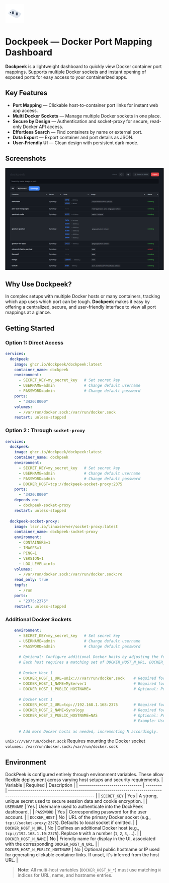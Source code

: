<a href="https://github.com/dockpeek/dockpeek">
  <img src="static/logo_2.svg" alt="dockpeek logo" width="60" height="60" />
</a>

# Dockpeek — Docker Port Mapping Dashboard

**Dockpeek** is a lightweight dashboard to quickly view Docker container port mappings. Supports multiple Docker sockets and instant opening of exposed ports for easy access to your containerized apps.

## Key Features

- **Port Mapping** — Clickable host-to-container port links for instant web app access.  
- **Multi Docker Sockets** — Manage multiple Docker sockets in one place.  
- **Secure by Design** — Authentication and socket-proxy for secure, read-only Docker API access.  
- **Effortless Search** — Find containers by name or external port.  
- **Data Export** — Export container and port details as JSON.  
- **User-Friendly UI** — Clean design with persistent dark mode.

## Screenshots

<p align="left">
  <img src="screenshot.png" alt="Night mode" width="800" />
</p>

## Why Use Dockpeek?

In complex setups with multiple Docker hosts or many containers, tracking which app uses which port can be tough. **Dockpeek** makes it easy by offering a centralized, secure, and user-friendly interface to view all port mappings at a glance.

## Getting Started

### Option 1: Direct Access
```yaml
services:
  dockpeek:
    image: ghcr.io/dockpeek/dockpeek:latest
    container_name: dockpeek
    environment:
      - SECRET_KEY=my_secret_key   # Set secret key
      - USERNAME=admin             # Change default username
      - PASSWORD=admin             # Change default password
    ports:
      - "3420:8000"
    volumes:
      - /var/run/docker.sock:/var/run/docker.sock
    restart: unless-stopped
```

### Option 2 : Through `socket-proxy`


```yaml
services:
  dockpeek:
    image: ghcr.io/dockpeek/dockpeek:latest
    container_name: dockpeek
    environment:
      - SECRET_KEY=my_secret_key   # Set secret key
      - USERNAME=admin             # Change default username
      - PASSWORD=admin             # Change default password
      - DOCKER_HOST=tcp://dockpeek-socket-proxy:2375
    ports:
      - "3420:8000"
    depends_on:
      - dockpeek-socket-proxy
    restart: unless-stopped

  dockpeek-socket-proxy:
    image: lscr.io/linuxserver/socket-proxy:latest
    container_name: dockpeek-socket-proxy
    environment:
      - CONTAINERS=1
      - IMAGES=1
      - PING=1
      - VERSION=1
      - LOG_LEVEL=info
    volumes:
      - /var/run/docker.sock:/var/run/docker.sock:ro
    read_only: true
    tmpfs:
      - /run
    ports:
      - "2375:2375"
    restart: unless-stopped
```

### Additional Docker Sockets
```yaml
    environment:
      - SECRET_KEY=my_secret_key   # Set secret key
      - USERNAME=admin             # Change default username
      - PASSWORD=admin             # Change default password

      # Optional: Configure additional Docker hosts by adjusting the following.
      # Each host requires a matching set of DOCKER_HOST_N_URL, DOCKER_HOST_N_NAME, and optionally DOCKER_HOST_N_PUBLIC_HOSTNAME.
      
      # Docker Host 1
      - DOCKER_HOST_1_URL=unix:///var/run/docker.sock    # Required for DOCKER_HOST_N: URL of the additional Docker host.
      - DOCKER_HOST_1_NAME=MyServer1                     # Required for DOCKER_HOST_N: Display name shown in the UI.
      - DOCKER_HOST_1_PUBLIC_HOSTNAME=                   # Optional: Public hostname or IP for clickable links. If empty, inferred from the URL.

      # Docker Host 1
      - DOCKER_HOST_2_URL=tcp://192.168.1.168:2375       # Required for DOCKER_HOST_N: URL of the additional Docker proxy.
      - DOCKER_HOST_2_NAME=Synology                      # Required for DOCKER_HOST_N: Display name shown in the UI.
      - DOCKER_HOST_2_PUBLIC_HOSTNAME=NAS                # Optional: Public hostname or IP for clickable links. If empty, inferred from the URL. 
                                                         # Example: Use device name like 'NAS' for easier access via Tailscale.                         

      # Add more Docker hosts as needed, incrementing N accordingly.

```
   `unix:///var/run/docker.sock`   Requires mounting the Docker socket `volumes: /var/run/docker.sock:/var/run/docker.sock`


  ## Environment

DockPeek is configured entirely through environment variables. These allow flexible deployment across varying host setups and security requirements.
| Variable                        | Required | Description                                                                                                              |
| ------------------------------- | -------- | ------------------------------------------------------------------------------------------------------------------------ |
| `SECRET_KEY`                    | Yes      | A strong, unique secret used to secure session data and cookie encryption.                                               |
| `USERNAME`                      | Yes      | Username used to authenticate into the DockPeek dashboard.                                                               |
| `PASSWORD`                      | Yes      | Corresponding password for the user account.                                                                             |
| `DOCKER_HOST`                   | No       | URL of the primary Docker socket (e.g., `tcp://socket-proxy:2375`). Defaults to local socket if omitted.                 |
| `DOCKER_HOST_N_URL`             | No       | Defines an additional Docker host (e.g., `tcp://192.168.1.10:2375`). Replace `N` with a number (`1`, `2`, `3`, ...).     |
| `DOCKER_HOST_N_NAME`            | No       | Friendly name for display in the UI, associated with the corresponding `DOCKER_HOST_N_URL`.                              |
| `DOCKER_HOST_N_PUBLIC_HOSTNAME` | No       | Optional public hostname or IP used for generating clickable container links. If unset, it's inferred from the host URL. |

> **Note:** All multi-host variables (`DOCKER_HOST_N_*`) must use matching `N` indices for URL, name, and hostname entries.
